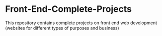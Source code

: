 # Front-End-Complete-Projects
This repository contains complete projects on front end web development (websites for different types of purposes and business)
